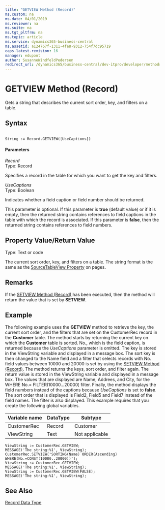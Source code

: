 ```yaml
---
title: "GETVIEW Method (Record)"
ms.custom: na
ms.date: 04/01/2019
ms.reviewer: na
ms.suite: na
ms.tgt_pltfrm: na
ms.topic: article
ms.service: dynamics365-business-central
ms.assetid: a124767f-1311-4fe8-9312-754f7dc95719
caps.latest.revision: 16
manager: edupont
author: SusanneWindfeldPedersen
redirect_url: /dynamics365/business-central/dev-itpro/developer/methods-auto/library
---
```


 

# GETVIEW Method (Record)
Gets a string that describes the current sort order, key, and filters on a table.  
  
## Syntax  
  
```  
  
String := Record.GETVIEW([UseCaptions])  
```  
  
#### Parameters  
 *Record*  
 Type: Record  
  
 Specifies a record in the table for which you want to get the key and filters.  
  
 *UseCaptions*  
 Type: Boolean  
  
 Indicates whether a field caption or field number should be returned.  
  
 This parameter is optional. If this parameter is **true** \(default value\) or if it is empty, then the returned string contains references to field captions in the table with which the record is associated. If this parameter is **false**, then the returned string contains references to field numbers.  
  
## Property Value/Return Value  
 Type: Text or code  
  
 The current sort order, key, and filters on a table. The string format is the same as the [SourceTableView Property](../properties/devenv-SourceTableView-Property.md) on pages.  
  
## Remarks  
 If the [SETVIEW Method \(Record\)](devenv-SETVIEW-Method-Record.md) has been executed, then the method will return the value that is set by **SETVIEW**.  
  
## Example  
 The following example uses the **GETVIEW** method to retrieve the key, the current sort order, and the filters that are set on the CustomerRec record in the **Customer** table. The method starts by returning the current key on which the **Customer** table is sorted. No., which is the field caption, is returned because the *UseCaptions* parameter is omitted. The key is stored in the ViewString variable and displayed in a message box. The sort key is then changed to the Name field and a filter that selects records with No. field values between 10000 and 20000 is set by using the [SETVIEW Method \(Record\)](devenv-SETVIEW-Method-Record.md). The method returns the keys, sort order, and filter again. The return value is stored in the ViewString variable and displayed in a message box. The values that are displayed are Name, Addrees, and City, for the WHERE No.= FILTER\(10000…20000\) filter. Finally, the method displays the field numbers instead of the captions because *UseCaptions* is set to **false**. The sort order that is displayed is Field2, Field5 and Field7 instead of the field names. The filter is also displayed. This example requires that you create the following global variables.  
  
|Variable name|DataType|Subtype|  
|-------------------|--------------|-------------|  
|CustomerRec|Record|Customer|  
|ViewString|Text|Not applicable|  
  
```  
ViewString := CustomerRec.GETVIEW;  
MESSAGE('The string:%1', ViewString);  
CustomerRec.SETVIEW('SORTING(Name) ORDER(Ascending) WHERE(No.=CONST(10000..20000))');  
ViewString := CustomerRec.GETVIEW;  
MESSAGE('The string:%1', ViewString);  
ViewString := CustomerRec.GETVIEW(FALSE);  
MESSAGE('The string:%1', ViewString);  
```  
  
## See Also  
 [Record Data Type](../datatypes/devenv-Record-Data-Type.md)

